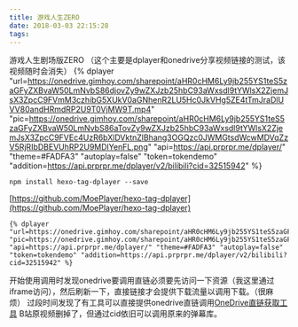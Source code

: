 ```yaml
---
title: 游戏人生ZERO
date: 2018-03-03 22:15:28
tags:
---
```

游戏人生剧场版ZERO
（这个主要是dplayer和onedrive分享视频链接的测试，该视频随时会消失）<!--more-->
{% dplayer "url=https://onedrive.gimhoy.com/sharepoint/aHR0cHM6Ly9jb255YS1teS5zaGFyZXBvaW50LmNvbS86djovZy9wZXJzb25hbC93aWxsdl9tYWlsX2ZjemJsX3ZpcC9FVmM3czhibG5XUkV0aGNhenR2LU5Hc0JkVHg5ZE4tTmJraDlUVV80andHRmdRP2U9T0VjMW9T.mp4" "pic=https://onedrive.gimhoy.com/sharepoint/aHR0cHM6Ly9jb255YS1teS5zaGFyZXBvaW50LmNvbS86aTovZy9wZXJzb25hbC93aWxsdl9tYWlsX2ZjemJsX3ZpcC9FVEc4UzR6bXlDVktnZlBhang3OGQzc0JWMGtsdWcwMDVqZzV5RjRIbDBEVUhRP2U9MDlYenFL.png" "api=https://api.prprpr.me/dplayer/" "theme=#FADFA3" "autoplay=false" "token=tokendemo" "addition=https://api.prprpr.me/dplayer/v2/bilibili?cid=32515942" %}

```
npm install hexo-tag-dplayer --save
```
[https://github.com/MoePlayer/hexo-tag-dplayer](https://github.com/MoePlayer/hexo-tag-dplayer)
```
{% dplayer "url=https://onedrive.gimhoy.com/sharepoint/aHR0cHM6Ly9jb255YS1teS5zaGFyZXBvaW50LmNvbS86djovZy9wZXJzb25hbC93aWxsdl9tYWlsX2ZjemJsX3ZpcC9FVmM3czhibG5XUkV0aGNhenR2LU5Hc0JkVHg5ZE4tTmJraDlUVV80andHRmdRP2U9T0VjMW9T.mp4" "pic=https://onedrive.gimhoy.com/sharepoint/aHR0cHM6Ly9jb255YS1teS5zaGFyZXBvaW50LmNvbS86aTovZy9wZXJzb25hbC93aWxsdl9tYWlsX2ZjemJsX3ZpcC9FVEc4UzR6bXlDVktnZlBhang3OGQzc0JWMGtsdWcwMDVqZzV5RjRIbDBEVUhRP2U9MDlYenFL.png" "api=https://api.prprpr.me/dplayer/" "theme=#FADFA3" "autoplay=false" "token=tokendemo" "addition=https://api.prprpr.me/dplayer/v2/bilibili?cid=32515942" %}
```

开始使用调用时发现onedrive要调用直链必须要先访问一下资源（我这里通过iframe访问），然后刷新一下，直接链接才会提供下载流量以调用下载。（很麻烦）
过段时间发现了有工具可以直接提供onedrive直链调用[OneDrive直链获取工具](https://onedrive.gimhoy.com/)
B站原视频删掉了，但通过cid依旧可以调用原来的弹幕库。